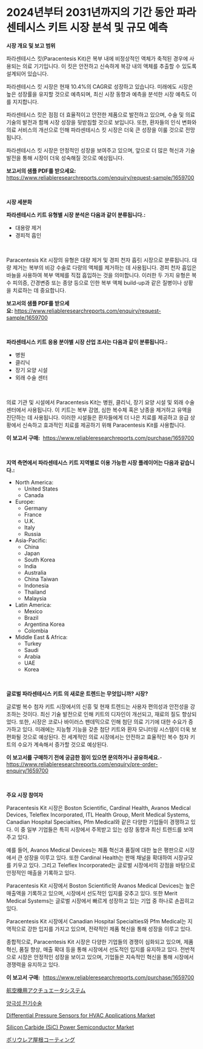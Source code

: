 <p><h1>2024년부터 2031년까지의 기간 동안 파라센테시스 키트 시장 분석 및 규모 예측</h1></p><p><strong>시장 개요 및 보고 범위</strong></p>
<p><p>파라센테시스 킷(Paracentesis Kit)은 복부 내에 비정상적인 액체가 축적된 경우에 사용되는 의료 기기입니다. 이 킷은 안전하고 신속하게 복강 내의 액체를 추출할 수 있도록 설계되어 있습니다. </p><p>파라센테시스 킷 시장은 현재 10.4%의 CAGR로 성장하고 있습니다. 미래에도 시장은 높은 성장률을 유지할 것으로 예측되며, 최신 시장 동향과 예측을 분석한 시장 예측도 이를 지지합니다. </p><p>파라센테시스 킷은 점점 더 효율적이고 안전한 제품으로 발전하고 있으며, 수술 및 의료 기술의 발전과 함께 시장 성장을 뒷받침할 것으로 보입니다. 또한, 환자들의 인식 변화와 의료 서비스의 개선으로 인해 파라센테시스 킷 시장은 더욱 큰 성장을 이룰 것으로 전망됩니다.</p><p>파라센테시스 킷 시장은 안정적인 성장을 보여주고 있으며, 앞으로 더 많은 혁신과 기술 발전을 통해 시장이 더욱 성숙해질 것으로 예상됩니다.</p></p>
<p><strong>보고서의 샘플 PDF를 받으세요:</strong> <a href="https://www.reliableresearchreports.com/enquiry/request-sample/1659700">https://www.reliableresearchreports.com/enquiry/request-sample/1659700</a></p>
<p>&nbsp;</p>
<p><strong>시장 세분화</strong></p>
<p><strong>파라센테시스 키트 유형별 시장 분석은 다음과 같이 분류됩니다.:</strong></p>
<p><ul><li>대용량 제거</li><li>경피적 흡인</li></ul></p>
<p>&nbsp;</p>
<p><p>Paracentesis Kit 시장의 유형은 대량 제거 및 경피 천자 흡引 시장으로 분류됩니다. 대량 제거는 복부의 비강 수술로 다량의 액체를 제거하는 데 사용됩니다. 경피 천자 흡입은 바늘을 사용하여 복부 액체를 직접 흡입하는 것을 의미합니다. 이러한 두 가지 유형은 복수 피의증, 간경변증 또는 종양 등으로 인한 복부 액체 build-up과 같은 질병이나 상황을 치료하는 데 중요합니다.</p></p>
<p><strong>보고서의 샘플 PDF를 받으세요:</strong>&nbsp;<a href="https://www.reliableresearchreports.com/enquiry/request-sample/1659700">https://www.reliableresearchreports.com/enquiry/request-sample/1659700</a></p>
<p>&nbsp;</p>
<p><strong> 파라센테시스 키트 응용 분야별 시장 산업 조사는 다음과 같이 분류됩니다.:</strong></p>
<p><ul><li>병원</li><li>클리닉</li><li>장기 요양 시설</li><li>외래 수술 센터</li></ul></p>
<p>&nbsp;</p>
<p><p>의료 기관 및 시설에서 Paracentesis Kit는 병원, 클리닉, 장기 요양 시설 및 외래 수술 센터에서 사용됩니다. 이 키트는 복부 감염, 심한 복수체 혹은 낭종을 제거하고 유액을 진단하는 데 사용됩니다. 이러한 시설들은 환자들에게 더 나은 치료를 제공하고 응급 상황에서 신속하고 효과적인 치료를 제공하기 위해 Paracentesis Kit를 사용합니다.</p></p>
<p><strong>이 보고서 구매:</strong>&nbsp; <a href="https://www.reliableresearchreports.com/purchase/1659700">https://www.reliableresearchreports.com/purchase/1659700</a></p>
<p>&nbsp;</p>
<p><strong>지역 측면에서 파라센테시스 키트 지역별로 이용 가능한 시장 플레이어는 다음과 같습니다.:</strong></p>
<p><ul>
    <li>
        North America:
        <ul>
            <li>United States</li>
            <li>Canada</li>
        </ul>
    </li>
    <li>
        Europe:
        <ul>
            <li>Germany</li>
            <li>France</li>
            <li>U.K.</li>
            <li>Italy</li>
            <li>Russia</li>
        </ul>
    </li>
    <li>
        Asia-Pacific:
        <ul>
            <li>China</li>
            <li>Japan</li>
            <li>South Korea</li>
            <li>India</li>
            <li>Australia</li>
            <li>China Taiwan</li>
            <li>Indonesia</li>
            <li>Thailand</li>
            <li>Malaysia</li>
        </ul>
    </li>
    <li>
        Latin America:
        <ul>
            <li>Mexico</li>
            <li>Brazil</li>
            <li>Argentina Korea</li>
            <li>Colombia</li>
        </ul>
    </li>
    <li>
        Middle East & Africa:
        <ul>
            <li>Turkey</li>
            <li>Saudi</li>
            <li>Arabia</li>
            <li>UAE</li>
            <li>Korea</li>
        </ul>
    </li>
    </ul></p>
<p>&nbsp;</p>
<p><strong>글로벌 파라센테시스 키트 의 새로운 트렌드는 무엇입니까? 시장?</strong></p>
<p><p>글로벌 복수 첨자 키트 시장에서의 신흥 및 현재 트렌드는 사용자 편의성과 안전성을 강조하는 것이다. 최신 기술 발전으로 인해 키트의 디자인이 개선되고, 재료의 질도 향상되었다. 또한, 시장은 코로나 바이러스 팬데믹으로 인해 첨단 의료 기기에 대한 수요가 증가하고 있다. 미래에는 지능형 기능을 갖춘 첨단 키트와 환자 모니터링 시스템이 더욱 보편화될 것으로 예상된다. 전 세계적인 의료 시장에서는 안전하고 효율적인 복수 첨자 키트의 수요가 계속해서 증가할 것으로 예상된다.</p></p>
<p><strong>이 보고서를 구매하기 전에 궁금한 점이 있으면 문의하거나 공유하세요.</strong>- <a href="https://www.reliableresearchreports.com/enquiry/pre-order-enquiry/1659700">https://www.reliableresearchreports.com/enquiry/pre-order-enquiry/1659700</a></p>
<p>&nbsp;</p>
<p><strong>주요 시장 참여자</strong></p>
<p><p>Paracentesis Kit 시장은 Boston Scientific, Cardinal Health, Avanos Medical Devices, Teleflex Incorporated, ITL Health Group, Merit Medical Systems, Canadian Hospital Specialties, Pfm Medical와 같은 다양한 기업들이 경쟁하고 있다. 이 중 일부 기업들은 특히 시장에서 주목받고 있는 성장 동향과 최신 트렌드를 보여주고 있다.</p><p>예를 들어, Avanos Medical Devices는 제품 혁신과 품질에 대한 높은 평판으로 시장에서 큰 성장을 이루고 있다. 또한 Cardinal Health는 판매 채널을 확대하여 시장규모를 키우고 있다. 그리고 Teleflex Incorporated는 글로벌 시장에서의 강점을 바탕으로 안정적인 매출을 기록하고 있다.</p><p>Paracentesis Kit 시장에서 Boston Scientific와 Avanos Medical Devices는 높은 매출액을 기록하고 있으며, 시장에서 선도적인 입지를 갖추고 있다. 또한 Merit Medical Systems는 글로벌 시장에서 빠르게 성장하고 있는 기업 중 하나로 손꼽히고 있다.</p><p>Paracentesis Kit 시장에서 Canadian Hospital Specialties와 Pfm Medical는 지역적으로 강한 입지를 가지고 있으며, 전략적인 제품 혁신을 통해 성장을 이루고 있다.</p><p>종합적으로, Paracentesis Kit 시장은 다양한 기업들의 경쟁이 심화되고 있으며, 제품 혁신, 품질 향상, 매출 확대 등을 통해 시장에서 선도적인 입지를 유지하고 있다. 전반적으로 시장은 안정적인 성장을 보이고 있으며, 기업들은 지속적인 혁신을 통해 시장에서 경쟁력을 유지하고 있다.</p></p>
<p><strong>이 보고서 구매:</strong>&nbsp;&nbsp;<a href="https://www.reliableresearchreports.com/purchase/1659700">https://www.reliableresearchreports.com/purchase/1659700</a></p>
<p><p><a href="https://github.com/joaejkdzgyljvo6/Market-Research-Report-List-1/blob/main/605290013815.md">航空機用アクチュエータシステム</a></p><p><a href="https://github.com/vsap75a286l/Market-Research-Report-List-1/blob/main/381110012780.md">양극성 전기수술</a></p><p><a href="https://github.com/johnbach50/Market-Research-Report-List-2/blob/main/differential-pressure-sensors-for-hvac-applications-market.md">Differential Pressure Sensors for HVAC Applications Market</a></p><p><a href="https://github.com/lylyparadise/Market-Research-Report-List-2/blob/main/silicon-carbide-sic-power-semiconductor-market.md">Silicon Carbide (SiC) Power Semiconductor Market</a></p><p><a href="https://github.com/NashBeahan2023/Market-Research-Report-List-1/blob/main/529183813816.md">ポリウレア屋根コーティング</a></p></p>
